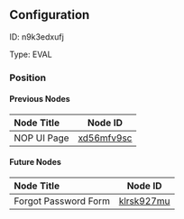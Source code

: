 # 
## Configuration
ID:  n9k3edxufj

Type: EVAL 








### Position

#### Previous Nodes
| Node Title | Node ID |
| :------------- | ------------ |
| NOP UI Page | [xd56mfv9sc](./xd56mfv9sc.md) | 
 
 #### Future Nodes
| Node Title | Node ID |
| :------------- | ------------ |
| Forgot Password Form |[klrsk927mu](./klrsk927mu.md) | 